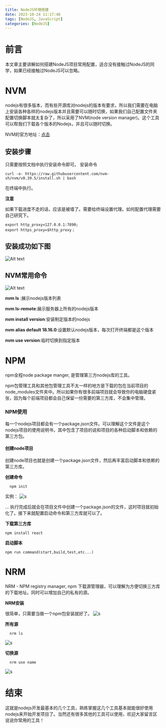 ```yaml
---
title: NodeJS环境搭建
date: 2023-10-24 11:17:48
tags: [NodeJS, JavaScript]
categories: [NodeJS]
---
```


# 前言
本文章主要讲解如何搭建NodeJS项目常用配置，适合没有接触过NodeJS的同学，如果已经接触过NodeJS可以忽略。

# NVM
nodejs有很多版本，而有些开源库对nodejs的版本有要求，所以我们需要在电脑上安装各种各样的nodejs版本并且需要可以随时切换，如果我们自己配置文件夹配置切换脚本就太复杂了，所以采用了NVM(node version manager)。这个工具可以帮我们下载各个版本的Nodejs，并且可以随时切换。

NVM的官方地址：[点击](https://github.com/nvm-sh/nvm)

## 安装步骤

只需要按照文档中执行安装命令即可。
安装命令
```
curl -o- https://raw.githubusercontent.com/nvm-sh/nvm/v0.39.5/install.sh | bash
```
在终端中执行。

**注意**

如果下载进度不走的话，应该是被墙了。需要给终端设置代理。如何配置代理需要自己研究下。
```
export http_proxy=127.0.0.1:7890;
export https_proxy=$http_proxy；
```
## 安装成功如下图

![Alt text](https://s2.loli.net/2023/10/24/X2PcEQOF7NGqCdv.png)

## NVM常用命令
![Alt text](https://s2.loli.net/2023/10/24/C4OpLoSwlYbHtiU.png)


**nvm ls** :展示nodejs版本列表

**nvm ls-remote**:展示服务器上所有的nodejs版本

**nvm install version**:安装制定版本的nodejs

**nvm alias default 18.16.0**:设置默认nodejs版本，每次打开终端都是这个版本

**nvm use version**:临时切换到指定版本

# NPM
npm全程node package manger, 是管理第三方nodejs库的工具。

npm包管理工具和其他包管理工具不太一样的地方是下载的包在当前项目的node_modules文件夹中。所以如果你有很多前端项目就会导致你的电脑硬盘紧张，因为每个前端项目都会自己保留一份需要的第三方库，不会集中管理。

### NPM使用
每一个nodejs项目都会有一个package.json文件。可以理解这个文件是这个nodejs项目的使用说明书，其中包含了项目的说和项目的各种启动脚本和依赖的第三方包。

#### 创建node项目

创建node项目也就是创建一个package.json文件，然后再丰富启动脚本和依赖的第三方库。

**创建命令**
```
  npm init
```
实例：
![s](https://r2.lizhitech.work/images/npm_init.png)

...
执行完成后就会在项目文件中创建一个package.json的文件，这时项目就初始化了。接下来就配置启动命令和第三方库就可以了。

**下载第三方库**
```
npm install react
```
**启动脚本**
```
npm run command(start,build,test,etc...)
```
# NRM
NRM - NPM registry manager, npm 下载源管理器，可以理解为方便切换三方库的下载地址。同时可以增加自己的私有的源。

**NRM安装**

很简单，只需要当做一个npm包安装就好了。
![s](https://r2.lizhitech.work/images/nrm_install_s.png)

**所有源**

```
  nrm ls
```
![s](https://r2.lizhitech.work/images/nrm_ls.png)

**切换源**

```
  nrm use name
```
![s](https://r2.lizhitech.work/images/nrm_use.png)


# 结束
这就是nodejs开发最基本的几个工具，熟练掌握这几个工具基本就能很好使用nodejs来开始开发项目了。当然还有很多其他的工具可以使用，欢迎大家留言区说说你常用的工具！